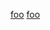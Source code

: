 [foo][valid-url]
[foo][invalid-url]

[valid-url]: https://httpbin.org/get
[invalid-url]: https://httpbin.org/status/404